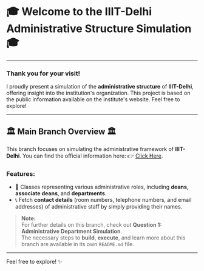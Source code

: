 # 🎓 Welcome to the **IIIT-Delhi Administrative Structure Simulation** 🎓

---

### Thank you for your visit!

I proudly present a simulation of the **administrative structure** of **IIIT-Delhi**, offering insight into the institution's organization. This project is based on the public information available on the institute's website. Feel free to explore!

---

## 🏛️ Main Branch Overview 🏛️

This branch focuses on simulating the administrative framework of **IIIT-Delhi**. You can find the official information here: 👉 [Click Here](https://www.iiitd.ac.in/people/administration).

### Features:
- 🌟 Classes representing various administrative roles, including **deans**, **associate deans**, and **departments**.
- 📞 Fetch **contact details** (room numbers, telephone numbers, and email addresses) of administrative staff by simply providing their names.

> **Note:**  
> For further details on this branch, check out **Question 1: Administrative Department Simulation**.  
> The necessary steps to **build**, **execute**, and learn more about this branch are available in its own `README.md` file.

---

Feel free to explore! ✨


